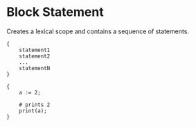 # Block Statement

Creates a lexical scope and contains a sequence of statements.

```title="Syntax"
{
    statement1
    statement2
    ...
    statementN
}
```

```title="Example"
{
    a := 2;

    # prints 2
    print(a);
}
```
